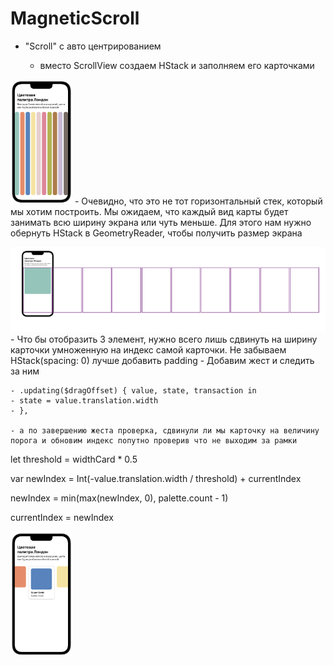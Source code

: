 # MagneticScroll

- "Scroll" с авто центрированием

    - вместо ScrollView создаем HStack и заполняем его карточками

<img src="https://github.com/ihValery/MagneticScroll/blob/main/Images/HStackDefault.png?raw=true"></a>
    - Очевидно, что это не тот горизонтальный стек, который мы хотим построить. Мы ожидаем, что каждый вид карты будет занимать всю ширину экрана или чуть меньше. Для этого нам нужно обернуть HStack в GeometryReader, чтобы получить размер экрана

<img src="https://github.com/ihValery/MagneticScroll/blob/main/Images/HStackGeometry.png?raw=true"></a>
    - Что бы отобразить 3 элемент, нужно всего лишь сдвинуть на ширину карточки умноженную на индекс самой карточки. Не забываем HStack(spacing: 0) лучше добавить padding
    - Добавим жест и следить за ним

    - .updating($dragOffset) { value, state, transaction in
    - state = value.translation.width
    - }, 

    - а по завершению жеста проверка, сдвинули ли мы карточку на величину порога и обновим индекс попутно проверив что не выходим за рамки
let threshold = widthCard * 0.5

var newIndex = Int(-value.translation.width / threshold) + currentIndex

newIndex = min(max(newIndex, 0), palette.count - 1)

currentIndex = newIndex

<img src="https://github.com/ihValery/MagneticScroll/blob/main/Images/result.png?raw=true"></a>
